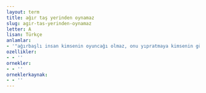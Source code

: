 ```yaml
---
layout: term
title: ağır taş yerinden oynamaz
slug: agir-tas-yerinden-oynamaz
letter: A
lisan: Türkçe
anlamlar:
- '"ağırbaşlı insan kimsenin oyuncağı olmaz, onu yıpratmaya kimsenin gücü yetmez" anlamında kullanılan bir söz'
ozellikler:
- - ''
ornekler:
- - ''
orneklerkaynak:
- - ''
---
```

